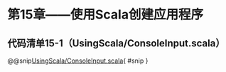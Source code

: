 # 第15章——使用Scala创建应用程序

## 代码清单15-1（UsingScala/ConsoleInput.scala）

@@snip[UsingScala/ConsoleInput.scala](../../main/scala/chapter15/ConsoleInput.scala){ #snip }